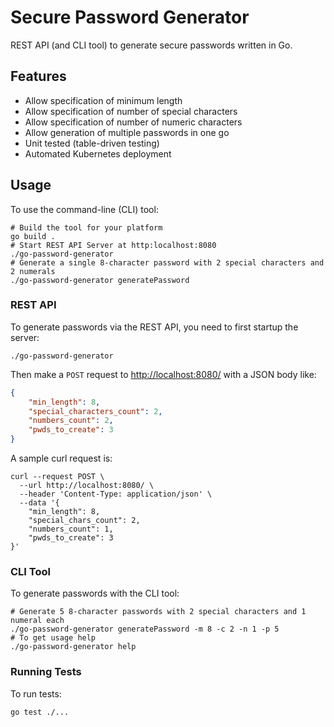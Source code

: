 # Secure Password Generator

REST API (and CLI tool) to generate secure passwords written in Go.

## Features
-  Allow specification of minimum length
-  Allow specification of number of special characters
-  Allow specification of number of numeric characters
-  Allow generation of multiple passwords in one go
-  Unit tested (table-driven testing)
-  Automated Kubernetes deployment

## Usage
To use the command-line (CLI) tool:
```shell
# Build the tool for your platform
go build .
# Start REST API Server at http:localhost:8080
./go-password-generator
# Generate a single 8-character password with 2 special characters and 2 numerals
./go-password-generator generatePassword
```

### REST API
To generate passwords via the REST API, you need to first startup the server:
```shell
./go-password-generator
```

Then make a `POST` request to [http://localhost:8080/](http://localhost:8080/) with a JSON body like:
```json
{
    "min_length": 8,
    "special_characters_count": 2,
    "numbers_count": 2,
    "pwds_to_create": 3
}
```
A sample curl request is:
```shell
curl --request POST \
  --url http://localhost:8080/ \
  --header 'Content-Type: application/json' \
  --data '{
	"min_length": 8,
	"special_chars_count": 2,
	"numbers_count": 1,
	"pwds_to_create": 3
}'
```

### CLI Tool
To generate passwords with the CLI tool:
```shell
# Generate 5 8-character passwords with 2 special characters and 1 numeral each
./go-password-generator generatePassword -m 8 -c 2 -n 1 -p 5
# To get usage help
./go-password-generator help
```

### Running Tests
To run tests:
```shell
go test ./...
```

